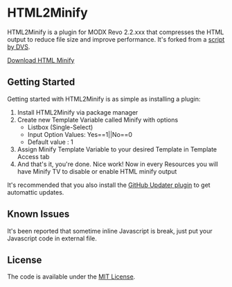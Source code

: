 # HTML2Minify

HTML2Minify is a plugin for MODX Revo 2.2.xxx that compresses the HTML output to reduce file size and improve performance. 
It's forked from a [script by DVS](http://www.intert3chmedia.net/2011/12/minify-html-javascript-css-without.html).

[Download HTML Minify](https://github.com/play2web/HTML2Minify/archive/master.zip)



## Getting Started

Getting started with HTML2Minify is as simple as installing a plugin:

1. Install HTML2Minify via package manager
2. Create new Template Variable called Minify with options
    - Listbox (Single-Select)
    - Input Option Values:  Yes==1||No==0
    - Default value : 1
3. Assign Minify Template Variable to your desired Template in Template Access tab
4. And that's it, you're done. Nice work! Now in every Resources you will have Minify TV to disable or enable HTML minify output

It's recommended that you also install the [GitHub Updater plugin](https://github.com/afragen/github-updater) to get automattic updates.


## Known Issues

It's been reported that sometime inline Javascript is break, just put your Javascript code in external file.


## License

The code is available under the [MIT License](LICENSE.md).
